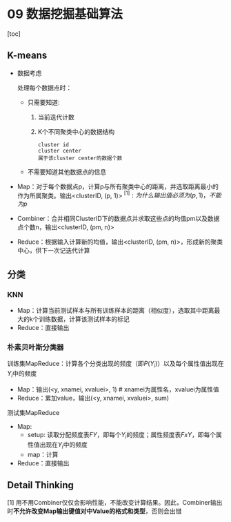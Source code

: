 # 09 数据挖掘基础算法

[toc]

## K-means

+ 数据考虑

  处理每个数据点时：

  + 只需要知道:

    1. 当前迭代计数

    2. K个不同聚类中心的数据结构

       ```
       cluster id 
       cluster center
       属于该cluster center的数据个数
       ```

  + 不需要知道其他数据点的信息

+ Map：对于每个数据点p，计算p与所有聚类中心的距离，并选取距离最小的作为所属聚类。输出<clusterID, (p, 1)> $^{[1]}:为什么输出值必须为(p,1)，不能为p$
+ Combiner：合并相同ClusterID下的数据点并求取这些点的均值pm以及数据点个数n，输出<clusterID, (pm, n)>
+ Reduce：根据输入计算新的均值，输出<clusterID, (pm, n)>，形成新的聚类中心，供下一次记迭代计算



## 分类

### KNN

+ Map：计算当前测试样本与所有训练样本的距离（相似度），选取其中距离最大的k个训练数据，计算该测试样本的标记
+ Reduce：直接输出



### 朴素贝叶斯分类器

训练集MapReduce：计算各个分类出现的频度（即$P(Y_i)$）以及每个属性值出现在$Y_i$中的频度

+ Map：输出(<y, xnamei, xvaluei>, 1) 	# xnamei为属性名，xvaluei为属性值
+ Reduce：累加value，输出(<y, xnamei, xvaluei>, sum)

测试集MapReduce

+ Map:
  + setup: 读取分配频度表$FY$，即每个$Y_i$的频度；属性频度表$FxY$，即每个属性值出现在$Y_i$中的频度
  + map：计算
+ Reduce：直接输出







## Detail Thinking

 ${[1]}$	用不用Combiner仅仅会影响性能，不能改变计算结果。因此，Combiner输出时**不允许改变Map输出键值对中Value的格式和类型**，否则会出错
